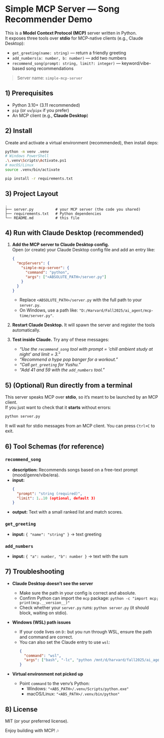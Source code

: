 # Simple MCP Server — Song Recommender Demo

This is a **Model Context Protocol (MCP)** server written in Python.  
It exposes three tools over **stdio** for MCP-native clients (e.g., Claude Desktop):

- `get_greeting(name: string)` — return a friendly greeting
- `add_numbers(a: number, b: number)` — add two numbers
- `recommend_song(prompt: string, limit?: integer)` — keyword/vibe-based song recommendations

> Server name: `simple-mcp-server`


## 1) Prerequisites

- Python 3.10+ (3.11 recommended)
- `pip` (or `uv`/`pipx` if you prefer)
- An MCP client (e.g., **Claude Desktop**)


## 2) Install

Create and activate a virtual environment (recommended), then install deps:

```bash
python -m venv .venv
# Windows PowerShell
.\.venv\Scripts\Activate.ps1
# macOS/Linux
source .venv/bin/activate

pip install -r requirements.txt
```


## 3) Project Layout

```
.
├── server.py          # your MCP server (the code you shared)
├── requirements.txt   # Python dependencies
└── README.md          # this file
```


## 4) Run with Claude Desktop (recommended)

1. **Add the MCP server to Claude Desktop config.**  
   Open (or create) your Claude Desktop config file and add an entry like:

   ```json
   {
     "mcpServers": {
       "simple-mcp-server": {
         "command": "python",
         "args": ["<ABSOLUTE_PATH>/server.py"]
       }
     }
   }
   ```

   - Replace `<ABSOLUTE_PATH>/server.py` with the full path to your `server.py`.
   - On Windows, use a path like: `"D:/Harvard/Fall2025/ai_agent/mcp-time/server.py"`.

2. **Restart Claude Desktop.** It will spawn the server and register the tools automatically.

3. **Test inside Claude.** Try any of these messages:
   - *“Use the `recommend_song` tool with prompt = 'chill ambient study at night' and limit = 3.”*
   - *“Recommend a hype pop banger for a workout.”*
   - *“Call `get_greeting` for Yushu.”*
   - *“Add 41 and 59 with the `add_numbers` tool.”*


## 5) (Optional) Run directly from a terminal

This server speaks MCP over **stdio**, so it’s meant to be launched by an MCP client.  
If you just want to check that it **starts** without errors:

```bash
python server.py
```

It will wait for stdio messages from an MCP client. You can press `Ctrl+C` to exit.


## 6) Tool Schemas (for reference)

### `recommend_song`
- **description:** Recommends songs based on a free-text prompt (mood/genre/vibe/era).
- **input:**
  ```json
  {
    "prompt": "string (required)",
    "limit": 1..10 (optional, default 3)
  }
  ```
- **output:** Text with a small ranked list and match scores.

### `get_greeting`
- **input:** `{ "name": "string" }` → text greeting

### `add_numbers`
- **input:** `{ "a": number, "b": number }` → text with the sum


## 7) Troubleshooting

- **Claude Desktop doesn’t see the server**  
  - Make sure the path in your config is correct and absolute.  
  - Confirm Python can import the `mcp` package: `python -c "import mcp; print(mcp.__version__)"`  
  - Check whether your `server.py` runs: `python server.py` (it should block, waiting on stdio).

- **Windows (WSL) path issues**  
  - If your code lives on `D:` but you run through WSL, ensure the path and command are correct.  
  - You can also set the Claude entry to use `wsl`:
    ```json
    {
      "command": "wsl",
      "args": ["bash", "-lc", "python /mnt/d/harvard/fall2025/ai_agent/mcp-time/server.py"]
    }
    ```

- **Virtual environment not picked up**  
  - Point `command` to the venv’s Python:
    - Windows: `"<ABS_PATH>/.venv/Scripts/python.exe"`  
    - macOS/Linux: `"<ABS_PATH>/.venv/bin/python"`


## 8) License

MIT (or your preferred license).

Enjoy building with MCP! 🎶
